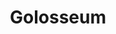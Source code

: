 --- 
title: "Golosseum"
publishdate: "2019-9-2T16:48:46+02:00"
src: "https://365manga.net/manga/golosseum"
image: "https://data.365manga.net/images/thumbnails/2046-golosseum.jpg"
description: "A mysterious substance incorporated in bracelets makes men more powerful than ever. Bullets, sharp weapons and other missiles do not kill them. From there, a sort of Fist World War is set in place for this new human race to dominate the world. In the middle of this hunting area, a woman, Sasha Gundarenko (nicknamed the White Witch), imposes her style through jujutsu techniques that were taught her by ...…"
---